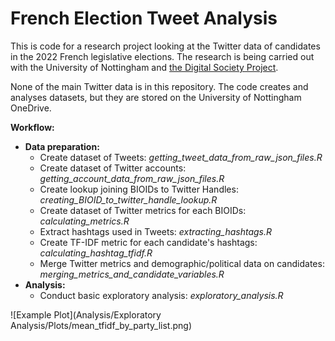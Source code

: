 # French Election Tweet Analysis

This is code for a research project looking at the Twitter data of candidates in the 2022 French legislative elections. The research is being carried out with the University of Nottingham and [the Digital Society Project](http://digitalsocietyproject.org/).

None of the main Twitter data is in this repository. The code creates and analyses datasets, but they are stored on the University of Nottingham OneDrive.

**Workflow:**
- **Data preparation:**
   - Create dataset of Tweets: _getting_tweet_data_from_raw_json_files.R_
   - Create dataset of Twitter accounts: _getting_account_data_from_raw_json_files.R_
   - Create lookup joining BIOIDs to Twitter Handles: _creating_BIOID_to_twitter_handle_lookup.R_
   - Create dataset of Twitter metrics for each BIOIDs: _calculating_metrics.R_
   - Extract hashtags used in Tweets: _extracting_hashtags.R_
   - Create TF-IDF metric for each candidate's hashtags: _calculating_hashtag_tfidf.R_
   - Merge Twitter metrics and demographic/political data on candidates: _merging_metrics_and_candidate_variables.R_
- **Analysis:**
   - Conduct basic exploratory analysis: _exploratory_analysis.R_


![Example Plot](Analysis/Exploratory Analysis/Plots/mean_tfidf_by_party_list.png)
